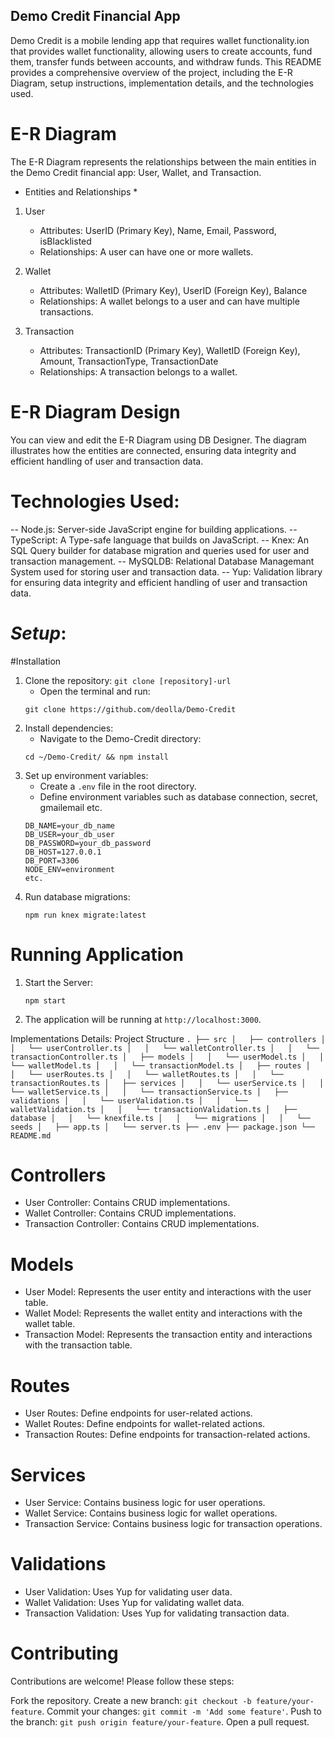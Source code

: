 ## Demo Credit Financial App

Demo Credit is a mobile lending app that requires wallet functionality.ion that provides wallet functionality, allowing users to create accounts, fund them, transfer funds between accounts, and withdraw funds. This README provides a comprehensive overview of the project, including the E-R Diagram, setup instructions, implementation details, and the technologies used.

# E-R Diagram

The E-R Diagram represents the relationships between the main entities in the Demo Credit financial app: User, Wallet, and Transaction.

- Entities and Relationships \*

1. User

   - Attributes: UserID (Primary Key), Name, Email, Password, isBlacklisted
   - Relationships: A user can have one or more wallets.

2. Wallet

   - Attributes: WalletID (Primary Key), UserID (Foreign Key), Balance
   - Relationships: A wallet belongs to a user and can have multiple transactions.

3. Transaction
   - Attributes: TransactionID (Primary Key), WalletID (Foreign Key), Amount, TransactionType, TransactionDate
   - Relationships: A transaction belongs to a wallet.

# E-R Diagram Design

You can view and edit the E-R Diagram using DB Designer. The diagram illustrates how the entities are connected, ensuring data integrity and efficient handling of user and transaction data.

# Technologies Used:

-- Node.js: Server-side JavaScript engine for building applications.
-- TypeScript: A Type-safe language that builds on JavaScript.
-- Knex: An SQL Query builder for database migration and queries used for user and transaction management.
-- MySQLDB: Relational Database Managemant System used for storing user and transaction data.
-- Yup: Validation library for ensuring data integrity and efficient handling of user and transaction data.

# _Setup_:

#Installation

1. Clone the repository: `git clone [repository]-url`
   - Open the terminal and run:
   ```
   git clone https://github.com/deolla/Demo-Credit
   ```
2. Install dependencies:
   - Navigate to the Demo-Credit directory:
   ```
   cd ~/Demo-Credit/ && npm install
   ```
3. Set up environment variables:
   - Create a `.env` file in the root directory.
   - Define environment variables such as database connection, secret, gmailemail etc.
   ```
   DB_NAME=your_db_name
   DB_USER=your_db_user
   DB_PASSWORD=your_db_password
   DB_HOST=127.0.0.1
   DB_PORT=3306
   NODE_ENV=environment
   etc.
   ```
4. Run database migrations:
   ```
   npm run knex migrate:latest
   ```

# Running Application

1. Start the Server:
   ```
   npm start
   ```
2. The application will be running at `http://localhost:3000`.

Implementations Details:
Project Structure
`.
├── src
│   ├── controllers
│   │   └── userController.ts
│   │   └── walletController.ts
│   │   └── transactionController.ts
│   ├── models
│   │   └── userModel.ts
│   │   └── walletModel.ts
│   │   └── transactionModel.ts
│   ├── routes
│   │   └── userRoutes.ts
│   │   └── walletRoutes.ts
│   │   └── transactionRoutes.ts
│   ├── services
│   │   └── userService.ts
│   │   └── walletService.ts
│   │   └── transactionService.ts
│   ├── validations
│   │   └── userValidation.ts
│   │   └── walletValidation.ts
│   │   └── transactionValidation.ts
│   ├── database
│   │   └── knexfile.ts
│   │   └── migrations
│   │   └── seeds
│   ├── app.ts
│   └── server.ts
├── .env
├── package.json
└── README.md`

# Controllers

- User Controller: Contains CRUD implementations.
- Wallet Controller: Contains CRUD implementations.
- Transaction Controller: Contains CRUD implementations.

# Models

- User Model: Represents the user entity and interactions with the user table.
- Wallet Model: Represents the wallet entity and interactions with the wallet table.
- Transaction Model: Represents the transaction entity and interactions with the transaction table.

# Routes

- User Routes: Define endpoints for user-related actions.
- Wallet Routes: Define endpoints for wallet-related actions.
- Transaction Routes: Define endpoints for transaction-related actions.

# Services

- User Service: Contains business logic for user operations.
- Wallet Service: Contains business logic for wallet operations.
- Transaction Service: Contains business logic for transaction operations.

# Validations

- User Validation: Uses Yup for validating user data.
- Wallet Validation: Uses Yup for validating wallet data.
- Transaction Validation: Uses Yup for validating transaction data.

# Contributing

Contributions are welcome! Please follow these steps:

Fork the repository.
Create a new branch: `git checkout -b feature/your-feature`.
Commit your changes: `git commit -m 'Add some feature'`.
Push to the branch: `git push origin feature/your-feature`.
Open a pull request.
